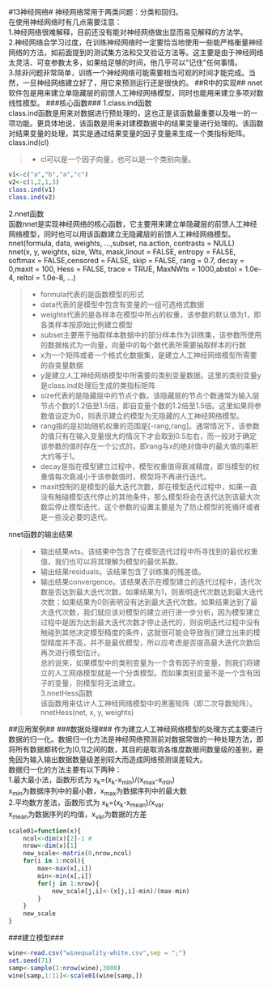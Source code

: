 #13神经网络#
神经网络常用于两类问题：分类和回归。   
在使用神经网络时有几点需要注意：   
1.神经网络很难解释，目前还没有能对神经网络做出显而易见解释的方法学。   
2.神经网络会学习过度，在训练神经网络时一定要恰当地使用一些能严格衡量神经网络的方法，如前面提到的测试集方法和交叉验证方法等。这主要是由于神经网络太灵活、可变参数太多，如果给足够的时间，他几乎可以"记住"任何事情。   
3.除非问题非常简单，训练一个神经网络可能需要相当可观的时间才能完成。当然，一旦神经网络建立好了，用它来预测运行还是很快的。
##R中的实现##
nnet软件包是用来建立单隐藏层的前馈人工神经网络模型，同时也能用来建立多项对数线性模型。
###核心函数###
1.class.ind函数   
class.ind函数是用来对数据进行预处理的，这也正是该函数最重要以及唯一的一项功能。更具体地说，该函数是用来对建模数据中的结果变量进行处理的。该函数对结果变量的处理，其实是通过结果变量的因子变量来生成一个类指标矩阵。    
class.ind(cl) 
>* cl可以是一个因子向量，也可以是一个类别向量。

```r
v1<-c("a","b","a","c")
v2<-c(1,2,1,3)
class.ind(v1)
class.ind(v2)
```
2.nnet函数   
函数nnet是实现神经网络的核心函数，它主要用来建立单隐藏层的前馈人工神经网络模型，同时也可以用该函数建立无隐藏层的前馈人工神经网络模型。    
nnet(formula, data, weights, ...,subset, na.action, contrasts = NULL)    
nnet(x, y, weights, size, Wts, mask,linout = FALSE, entropy = FALSE, softmax = FALSE,censored = FALSE, skip = FALSE, rang = 0.7, decay = 0,maxit = 100, Hess = FALSE, trace = TRUE, MaxNWts = 1000,abstol = 1.0e-4, reltol = 1.0e-8, ...)
>* formula代表的是函数模型的形式
>* data代表的是模型中包含有变量的一组可选格式数据
>* weights代表的是各样本在模型中所占的权重，该参数的默认值为1，即各类样本按原始比例建立模型
>* subset主要用于抽取样本数据中的部分样本作为训练集，该参数所使用的数据格式为一向量，向量中的每个数代表所需要抽取样本的行数
>* x为一个矩阵或者一个格式化数据集，是建立人工神经网络模型所需要的自变量数据
>* y是建立人工神经网络模型中所需要的类别变量数据。这里的类别变量y是class.ind处理后生成的类指标矩阵
>* size代表的是隐藏层中的节点个数。该隐藏层的节点个数通常为输入层节点个数的1.2倍至1.5倍，即自变量个数的1.2倍至1.5倍。这里如果将参数值设定为0，则表示建立的模型为无隐藏的人工神经网络模型。
>* rang指的是初始随机权重的范围是[-rang,rang]。通常情况下，该参数的值只有在输入变量很大的情况下才会取到0.5左右，而一般对于确定该参数的值时存在一个公式的，即rang与x的绝对值中的最大值的乘积大约等于1。
>* decay是指在模型建立过程中，模型权重值得衰减精度，即当模型的权重值每次衰减小于该参数值时，模型将不再进行迭代。
>* maxit控制的是模型的最大迭代次数，即在模型迭代过程中，如果一直没有触碰模型迭代停止的其他条件，那么模型将会在迭代达到该最大次数后停止模型迭代，这个参数的设置主要是为了防止模型的死循环或者是一些没必要的迭代。

nnet函数的输出结果
>* 输出结果wts。该结果中包含了在模型迭代过程中所寻找到的最优权重值，我们也可以将其理解为模型的最优系数。
>* 输出结果residuals。该结果包含了训练集的残差值。
>* 输出结果convergence。该结果表示在模型建立的迭代过程中，迭代次数是否达到最大迭代次数。如果结果为1，则表明迭代次数达到最大迭代次数；如果结果为0则表明没有达到最大迭代次数。如果结果达到了最大迭代次数，我们就应该对模型的建立进行进一步分析，因为模型建立过程中是因为达到最大迭代次数才停止迭代的，则说明迭代过程中没有触碰到其他决定模型精度的条件，这就很可能会导致我们建立出来的模型精度并不高，并不是最优模型，所以应考虑是否提高最大迭代次数后再次进行模型估计。   
总的说来，如果模型中的类别变量为一个含有因子的变量，则我们将建立的人工网络模型就是一个分类模型。而如果类别变量不是一个含有因子的变量，则模型将无法建立。    
3.nnetHess函数   
该函数用来估计人工神经网络模型中的黑塞矩阵（即二次导数矩阵）。   
nnetHess(net, x, y, weights)

##应用案例##
###数据处理###
作为建立人工神经网络模型的处理方式主要进行数据的归一化。数据归一化方法是神经网络预测前对数据常做的一种处理方法，即将所有数据都转化为[0,1]之间的数，其目的是取消各维度数据间数量级的差别，避免因为输入输出数据数量级差别较大而造成网络预测误差较大。   
数据归一化的方法主要有以下两种：    
1.最大最小法，函数形式为
x<sub>k</sub>=(x<sub>k</sub>-x<sub>min</sub>)/(x<sub>max</sub>-x<sub>min</sub>)   
x<sub>min</sub>为数据序列中的最小数，x<sub>max</sub>为数据序列中的最大数   
2.平均数方差法，函数形式为
x<sub>k</sub>=(x<sub>k</sub>-x<sub>mean</sub>)/x<sub>var</sub>   
x<sub>mean</sub>为数据序列的均值，x<sub>var</sub>为数据的方差
```r
scale01=function(x){
	ncol<-dim(x)[2]-1 #
	nrow<-dim(x)[1]
	new_scale<-matrix(0,nrow,ncol)
	for(i in 1:ncol){
		max<-max(x[,i])
		min<-min(x[,i])
		for(j in 1:nrow){
			new_scale[j,i]<-(x[j,i]-min)/(max-min)
		}
	}
	new_scale
}
```
###建立模型###
```r
wine<-read.csv("winequality-white.csv",sep = ";")
set.seed(71)
samp<-sample(1:nrow(wine),3000)
wine[samp,1:11]<-scale01(wine[samp,])
```